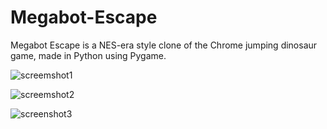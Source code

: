 # Megabot-Escape
Megabot Escape is a NES-era style clone of the Chrome jumping dinosaur game, made in Python using Pygame.

![screemshot1](https://user-images.githubusercontent.com/68373594/220573591-aa3808d3-b864-4446-98f5-f6fcfb551a0f.png)

![screemshot2](https://user-images.githubusercontent.com/68373594/220573595-5d35dca0-5511-495f-a50f-a746dc61e721.png)

![screenshot3](https://user-images.githubusercontent.com/68373594/220573599-baaa56ba-f1e9-4ba1-9fd2-205b221e1988.png)
